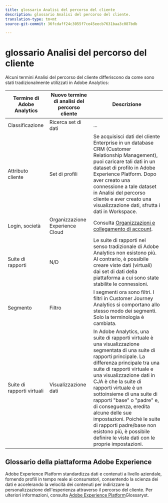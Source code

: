```yaml
---
title: glossario Analisi del percorso del cliente
description: glossario Analisi del percorso del cliente.
translation-type: tm+mt
source-git-commit: 36fcdaff24c3055f7ce45eecb7631baa3c087bdb

---
```



# glossario Analisi del percorso del cliente

Alcuni termini Analisi del percorso del cliente differiscono da come sono stati tradizionalmente utilizzati in Adobe Analytics:

| Termine di Adobe Analytics | Nuovo termine di analisi del percorso cliente | Descrizione |
|---|---|---|
| Classificazione | Ricerca set di dati | ... |
| Attributo cliente | Set di profili | Se acquisisci dati del cliente Enterprise in un database CRM (Customer Relationship Management), puoi caricare tali dati in un dataset di profilo in Adobe Experience Platform. Dopo aver creato una connessione a tale dataset in Analisi del percorso cliente e aver creato una visualizzazione dati, sfrutta i dati in Workspace. |
| Login, società | Organizzazione Experience Cloud | Consulta [Organizzazioni e collegamento di account](https://docs.adobe.com/content/help/en/core-services/interface/manage-users-and-products/organizations.html#topic_C31CB834F109465A82ED57FF0563B3F1). |
| Suite di rapporti | N/D | Le suite di rapporti nel senso tradizionale di Adobe Analytics non esistono più. Al contrario, è possibile creare viste [](/help/data-views/create-dataview.md) dati (virtuali) dai set di dati della piattaforma a cui sono state stabilite le connessioni. |
| Segmento | Filtro | I segmenti ora sono filtri. I filtri in Customer Journey Analytics si comportano allo stesso modo dei segmenti. Solo la terminologia è cambiata. |
| Suite di rapporti virtuali | Visualizzazione dati | In Adobe Analytics, una suite di rapporti virtuale è una visualizzazione segmentata di una suite di rapporti principale. La differenza principale tra una suite di rapporti virtuale e una visualizzazione dati in CJA è che la suite di rapporti virtuale è un sottoinsieme di una suite di rapporti &quot;base&quot; o &quot;padre&quot; e, di conseguenza, eredita alcune delle sue impostazioni. Poiché le suite di rapporti padre/base non esistono più, è possibile definire le viste dati con le proprie impostazioni. |

## Glossario della piattaforma Adobe Experience

Adobe Experience Platform standardizza dati e contenuti a livello aziendale, fornendo profili in tempo reale ai consumatori, consentendo la scienza dei dati e accelerando la velocità dei contenuti per indirizzare la personalizzazione dell&#39;esperienza attraverso il percorso del cliente.
Per ulteriori informazioni, consulta [Adobe Experience Platform](https://www.adobe.io/apis/experienceplatform/home/services/acp-glossary.html)Glossaryst.
